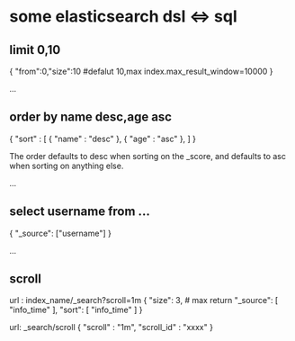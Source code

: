 # some elasticsearch dsl  <=> sql

## limit 0,10

{
    "from":0,"size":10
    #defalut 10,max index.max_result_window=10000
}

...

## order by name desc,age asc

{
    "sort" : [
        { "name" : "desc" },
        { "age" : "asc" },
    ]
}

The order defaults to desc when sorting on the _score, and defaults to asc when sorting on anything else.

...

## select username from ...

{
    "_source": ["username"]
}

...

## scroll

url : index_name/_search?scroll=1m
{
    "size": 3, # max return
    "_source": [
        "info_time"
    ],
    "sort": [
        "info_time"
    ]
}

url: _search/scroll
{
    "scroll" : "1m",
    "scroll_id" : "xxxx"
}